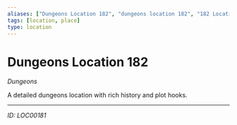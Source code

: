 ```yaml
---
aliases: ["Dungeons Location 182", "dungeons location 182", "182 Location Dungeons"]
tags: [location, place]
type: location
---
```


# Dungeons Location 182

*Dungeons*

A detailed dungeons location with rich history and plot hooks.

---
*ID: LOC00181*